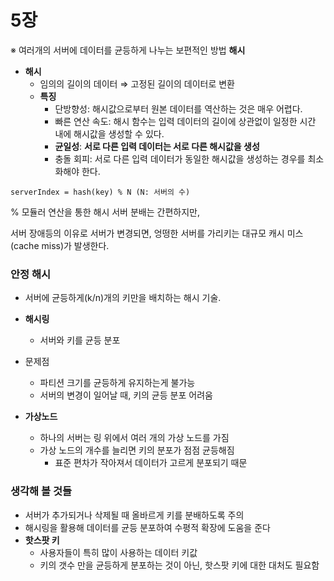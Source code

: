 # 5장

※ 여러개의 서버에 데이터를 균등하게 나누는 보편적인 방법 **해시**

- **해시**
    - 임의의 길이의 데이터 ⇒ 고정된 길이의 데이터로 변환
    - **특징**
        - 단방향성: 해시값으로부터 원본 데이터를 역산하는 것은 매우 어렵다.
        - 빠른 연산 속도: 해시 함수는 입력 데이터의 길이에 상관없이 일정한 시간 내에 해시값을 생성할 수 있다.
        - **균일성**: **서로 다른 입력 데이터는 서로 다른 해시값을 생성**
        - 충돌 회피: 서로 다른 입력 데이터가 동일한 해시값을 생성하는 경우를 최소화해야 한다.
    

```
serverIndex = hash(key) % N (N: 서버의 수)
```

% 모듈러 연산을 통한 해시 서버 분배는 간편하지만, 

서버 장애등의 이유로 서버가 변경되면, 엉떵한 서버를 가리키는 대규모 캐시 미스(cache miss)가 발생한다.

### 안정 해시

- 서버에 균등하게(k/n)개의 키만을 배치하는 해시 기술.
- **해시링**
    - 서버와 키를 균등 분포

- 문제점
    - 파티션 크기를 균등하게 유지하는게 불가능
    - 서버의 변경이 일어날 때, 키의 균등 분포 어려움

- **가상노드**
    - 하나의 서버는 링 위에서 여러 개의 가상 노드를 가짐
    - 가상 노드의 개수를 늘리면 키의 분포가 점점 균등해짐
        - 표준 편차가 작아져서 데이터가 고르게 분포되기 때문

### **생각해 볼 것들**

- 서버가 추가되거나 삭제될 때 올바르게 키를 분배하도록 주의
- 해시링을 활용해 데이터를 균등 분포하여 수평적 확장에 도움을 준다
- **핫스팟 키**
    - 사용자들이 특히 많이 사용하는 데이터 키값
    - 키의 갯수 만을 균등하게 분포하는 것이 아닌, 핫스팟 키에 대한 대처도 필요함